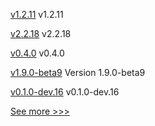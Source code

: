 
[v1.2.11](https://github.com/hyperledger/firefly-common/releases/tag/v1.2.11) v1.2.11

[v2.2.18](https://github.com/hyperledger/fabric-sdk-node/releases/tag/v2.2.18) v2.2.18

[v0.4.0](https://github.com/hyperledger-labs/fabric-opssc/releases/tag/v0.4.0) v0.4.0

[v1.9.0-beta9](https://github.com/hyperledger/bevel-operator-fabric/releases/tag/v1.9.0-beta9) Version 1.9.0-beta9

[v0.1.0-dev.16](https://github.com/hyperledger/anoncreds-rs/releases/tag/v0.1.0-dev.16) v0.1.0-dev.16


[See more >>>](https://start-here.hyperledger.org/releases)
